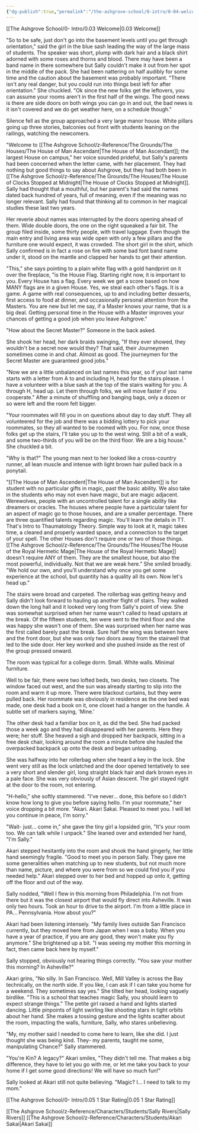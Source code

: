 ```yaml
---
{"dg-publish":true,"permalink":"/the-ashgrove-school/0-intro/0-04-welcome-to-your-house/"}
---
```


[[The Ashgrove School/0- Intro/0.03 Welcome\|0.03 Welcome]]

"So to be safe, just don't go into the basement levels until you get through orientation," said the girl in the blue sash leading the way of the large mass of students. The speaker was short, plump with dark hair and a black shirt adorned with some roses and thorns and blood. There may have been a band name in there somewhere but Sally couldn't make it out from her spot in the middle of the pack. She had been nattering on half audibly for some time and the caution about the basement was probably important. "There isn't any real danger, but you could run into things best left for after orientation." She chuckled. "Ok since the new folks get the leftovers, you can assume your rooms aren't in the first half of the wings. The good news is there are side doors on both wings you can go in and out, the bad news is it isn't covered and we do get weather here, on a schedule though."

Silence fell as the group approached a very large manor house. White pillars going up three stories, balconies out front with students leaning on the railings, watching the newcomers. 

"Welcome to [[The Ashgrove School/z-Reference/The Grounds/The Houses/The House of Man Ascendant\|The House of Man Ascendant]]; the largest House on campus," her voice sounded prideful, but Sally's parents had been concerned when the letter came, with her placement. They had nothing but good things to say about Ashgrove, but they had both been in [[The Ashgrove School/z-Reference/The Grounds/The Houses/The House of Clocks Stopped at Midnight\|The House of Clocks Stopped at Midnight]]. Sally had thought that a mouthful, but her parent's had said the names dated back hundred of years, full of meaning, even if the meaning was no longer relevant. Sally had found that thinking all to common in her magical studies these last two years. 

Her reverie about names was interrupted by the doors opening ahead of them. Wide double doors, the one on the right squeaked a fair bit. The group filed inside, some thirty people, with travel luggage. Even though the main entry and living area was wide open with only a few pillars and the furniture one would expect, it was crowded. The short girl in the shirt, which Sally confirmed is in fact a rose on fire with some bad font band name under it, stood on the mantle and clapped her hands to get their attention. 

"This," she says pointing to a plain white flag with a gold handprint on it over the fireplace, "is the House Flag. Starting right now, it is important to you. Every House has a flag. Every week we get a score based on how MANY flags are in a given House. Yes, we steal each other's flags. It is a game. A game with real consequences, up to and including better desserts, first access to food at dinner, and occasionally personal attention from the Masters. You are new but let me say, if a Master knows your name, that is a big deal. Getting personal time in the House with a Master improves your chances of getting a good job when you leave Ashgrove."

"How about the Secret Master?" Someone in the back asked. 

She shook her head, her dark braids swinging, "If they ever showed, they wouldn't be a secret now would they? That said, their Journeymen sometimes come in and chat. Almost as good. The journeymen for the Secret Master are guaranteed good jobs."

"Now we are a little unbalanced on last names this year, so if your last name starts with a letter from A to and including H, head for the stairs please. I have a volunteer with a blue sash at the top of the stairs waiting for you. A through H, head up. Let them through folks, we will move faster if you cooperate." After a minute of shuffling and banging bags, only a dozen or so were left and the room felt bigger. 

"Your roommates will fill you in on questions about day to day stuff. They all volunteered for the job and there was a bidding lottery to pick your roommates, so they all wanted to be roomed with you. For now, once those folks get up the stairs, I'll take you up to the west wing. Still a bit of a walk, and some two-thirds of you will be on the third floor. We are a big house." She chuckled a bit.

"Why is that?" The young man next to her looked like a cross-country runner, all lean muscle and intense with light brown hair pulled back in a ponytail.

"[[The House of Man Ascendent\|The House of Man Ascendent]] is for student with no particular gifts in magic, past the basic ability. We also take in the students who may not even have magic, but are magic adjacent. Werewolves, people with an uncontrolled talent for a single ability like dreamers or oracles. The houses where people have a particular talent for an aspect of magic go to those houses, and are a smaller percentage. There are three quantified talents regarding magic. You'll learn the details in TT. That's Intro to Thaumatology Theory. Simple way to look at it, magic takes time, a cleared and properly warded space, and a connection to the target of your spell. The other Houses don't require one or two of those things. [[The Ashgrove School/z-Reference/The Grounds/The Houses/The House of the Royal Hermetic Mage\|The House of the Royal Hermetic Mage]] doesn't require ANY of them. They are the smallest house, but also the most powerful, individually. Not that we are weak here." She smiled broadly. "We hold our own, and you'll understand why once you get some experience at the school, but quantity has a quality all its own. Now let's head up."

The stairs were broad and carpeted. The rollerbag was getting heavy and Sally didn't look forward to hauling up another flight of stairs. They walked down the long hall and it looked very long from Sally's point of view. She was somewhat surprised when her name wasn't called to head upstairs at the break. Of the fifteen students, ten were sent to the third floor and she was happy she wasn't one of them. She was surprised when her name was the first called barely past the break. Sure half the wing was between here and the front door, but she was only two doors away from the stairwell that led to the side door. Her key worked and she pushed inside as the rest of the group pressed onward.

The room was typical for a college dorm. Small. White walls. Minimal furniture.

Well to be fair, there were two lofted beds, two desks, two closets. The window faced out west, and the sun was already starting to slip into the room and warm it up more. There were blackout curtains, but they were pulled back. Her roommate was obviously in residence as the one bed was made, one desk had a book on it, one closet had a hanger on the handle. A subtle set of markers saying, 'Mine.'

The other desk had a familiar box on it, as did the bed. She had packed those a week ago and they had disappeared with her parents. Here they were; her stuff. She heaved a sigh and dropped her backpack, sitting in a free desk chair, looking around the room a minute before she hauled the overpacked backpack up onto the desk and began unloading. 

She was halfway into her rollerbag when she heard a key in the lock. She went very still as the lock unlatched and the door opened tentatively to see a very short and slender girl, long straight black hair and dark brown eyes in a pale face.  She was very obviously of Asian descent. The girl stayed right at the door to the room, not entering. 

"H-hello," she softly stammered. "I've never... done, this before so I didn't know how long to give you before saying hello. I'm your roommate," her voice dropping a bit more. "Akari. Akari Sakai. Pleased to meet you. I will let you continue in peace, I'm sorry."

"Wait- just... come in," she gave the tiny girl a lopsided grin, "It's your room too. We can talk while I unpack." She leaned over and extended her hand, "I'm Sally."

Akari stepped hesitantly into the room and shook the hand gingerly, her little hand seemingly fragile. "Good to meet you in person Sally. They gave me some generalities when matching up to new students, but not much more than name, picture, and where you were from so we could find you if you needed help." Akari stepped over to her bed and hopped up onto it, getting off the floor and out of the way. 

Sally nodded, "Well I flew in this morning from Philadelphia. I'm not from there but it was the closest airport that would fly direct into Asheville. It was only two hours. Took an hour to drive to the airport. I'm from a little place in PA... Pennsylvania. How about you?"

Akari had been listening intensely. "My family lives outside San Francisco currently, but they moved here from Japan when I was a baby. When you have a year of practice, if you are any good, they won't make you fly anymore." She brightened up a bit. "I was seeing my mother this morning in fact, then came back here by myself." 

Sally stopped, obviously not hearing things correctly. "You saw your mother this morning? In Asheville?"

Akari grins, "No silly. In San Francisco. Well, Mill Valley is across the Bay technically, on the north side. If you like, I can ask if I can take you home for a weekend. They sometimes say yes." She tilted her head, looking vaguely birdlike. "This is a school that teaches magic Sally, you should learn to expect strange things." The petite girl raised a hand and lights started dancing. Little pinpoints of light swirling like shooting stars in tight orbits about her hand. She makes a tossing gesture and the lights scatter about the room, impacting the walls, furniture, Sally, who stares unbelieving. 

"My, my mother said I needed to come here to learn, like she did. I just thought she was being kind. They- my parents, taught me some, manipulating Chance?" Sally stammered.

"You're Kin? A legacy?" Akari smiles, "They didn't tell me. That makes a big difference, they have to let you go with me, or let me take you back to your home if I get some good directions! We will have so much fun!"

Sally looked at Akari still not quite believing. "Magic? I... I need to talk to my mom."

[[The Ashgrove School/0- Intro/0.05 1 Star Rating\|0.05 1 Star Rating]]

[[The Ashgrove School/z-Reference/Characters/Students/Sally Rivers\|Sally Rivers]]
[[The Ashgrove School/z-Reference/Characters/Students/Akari Sakai\|Akari Sakai]]

